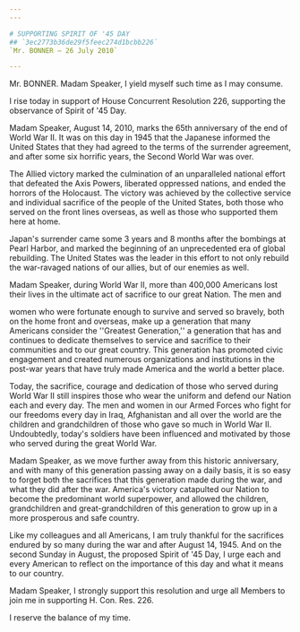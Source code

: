 ```yaml
---
---

# SUPPORTING SPIRIT OF '45 DAY
## `3ec2773b36de29f5feec274d1bcbb226`
`Mr. BONNER — 26 July 2010`

---
```



Mr. BONNER. Madam Speaker, I yield myself such time as I may consume.

I rise today in support of House Concurrent Resolution 226, 
supporting the observance of Spirit of '45 Day.

Madam Speaker, August 14, 2010, marks the 65th anniversary of the end 
of World War II. It was on this day in 1945 that the Japanese informed 
the United States that they had agreed to the terms of the surrender 
agreement, and after some six horrific years, the Second World War was 
over.

The Allied victory marked the culmination of an unparalleled national 
effort that defeated the Axis Powers, liberated oppressed nations, and 
ended the horrors of the Holocaust. The victory was achieved by the 
collective service and individual sacrifice of the people of the United 
States, both those who served on the front lines overseas, as well as 
those who supported them here at home.

Japan's surrender came some 3 years and 8 months after the bombings 
at Pearl Harbor, and marked the beginning of an unprecedented era of 
global rebuilding. The United States was the leader in this effort to 
not only rebuild the war-ravaged nations of our allies, but of our 
enemies as well.

Madam Speaker, during World War II, more than 400,000 Americans lost 
their lives in the ultimate act of sacrifice to our great Nation. The 
men and


women who were fortunate enough to survive and served so bravely, both 
on the home front and overseas, make up a generation that many 
Americans consider the ''Greatest Generation,'' a generation that has 
and continues to dedicate themselves to service and sacrifice to their 
communities and to our great country. This generation has promoted 
civic engagement and created numerous organizations and institutions in 
the post-war years that have truly made America and the world a better 
place.

Today, the sacrifice, courage and dedication of those who served 
during World War II still inspires those who wear the uniform and 
defend our Nation each and every day. The men and women in our Armed 
Forces who fight for our freedoms every day in Iraq, Afghanistan and 
all over the world are the children and grandchildren of those who gave 
so much in World War II. Undoubtedly, today's soldiers have been 
influenced and motivated by those who served during the great World 
War.

Madam Speaker, as we move further away from this historic 
anniversary, and with many of this generation passing away on a daily 
basis, it is so easy to forget both the sacrifices that this generation 
made during the war, and what they did after the war. America's victory 
catapulted our Nation to become the predominant world superpower, and 
allowed the children, grandchildren and great-grandchildren of this 
generation to grow up in a more prosperous and safe country.

Like my colleagues and all Americans, I am truly thankful for the 
sacrifices endured by so many during the war and after August 14, 1945. 
And on the second Sunday in August, the proposed Spirit of '45 Day, I 
urge each and every American to reflect on the importance of this day 
and what it means to our country.

Madam Speaker, I strongly support this resolution and urge all 
Members to join me in supporting H. Con. Res. 226.

I reserve the balance of my time.